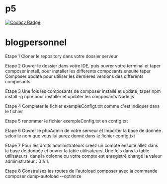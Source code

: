 # p5

[![Codacy Badge](https://api.codacy.com/project/badge/Grade/b591b65432a142b7aa790cd95e17169a)](https://app.codacy.com/manual/Nerpp/p5?utm_source=github.com&utm_medium=referral&utm_content=Nerpp/p5&utm_campaign=Badge_Grade_Dashboard)

# blogpersonnel

Etape 1
Cloner le repository dans votre dossier serveur

Etape 2
Ouvrer le dossier dans votre IDE, puis ouvrer votre terminal et taper composer install, pour installer les differents composants ensuite taper Composer update pour utiliser les dernieres versions des differents composants.

Etape 3
Une fois les composants de composer installé et updaté, taper npm install -g npm pour installer et updater les composants Node.js

Etape 4
Completer le fichier exempleConfigt.txt comme c'est indiquer dans le fichier

Etape 5
renommer le fichier exempleConfig.txt en config.txt

Etape 6
Ouvrer le phpAdmin de votre serveur et Importer la base de donnée selon le nom que vous lui aurez donné dans le fichier config.txt

Etape 7
Pour les droits administrateurs creez un compte ensuite allez dans la base de donnée et ouvrer la table utilisateurs. Une fois dans la table utilisateurs, dans la colonne ou votre compte est enregistré changé la valeur administrateur : 0 à 1.

Etape 8
Construisez les routes de l'autoload composer avec la commande composer dump-autoload --optimize
